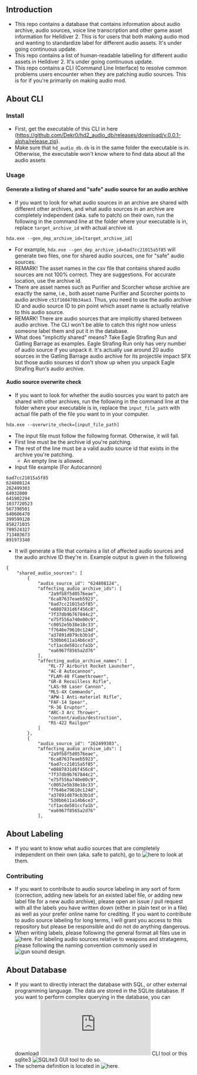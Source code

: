 ## Introduction

- This repo contains a database that contains information about audio archive, audio sources,
voice line transcription and other game asset information for Helldiver 2. This is for users
that both making audio mod and wanting to standardize label for different audio assets. It's
under going continuous update.
- This repo contains a list of human-readable labelling for different audio assets in Helldiver 2.
It's under going continuous update.
- This repo contains a CLI (Command Line Interface) to resolve common problems users encounter
when they are patching audio sources. This is for if you're primarily on making audio mod.

## About CLI

### Install

- First, get the executable of this CLI in here (https://github.com/Dekr0/hd2_audio_db/releases/download/v.0.0.1-alpha/release.zip).
- Make sure that `hd_audio_db.db` is in the same folder the executable is in. Otherwise, the
executable won't know where to find data about all the audio assets

### Usage

#### Generate a listing of shared and "safe" audio source for an audio archive 

- If you want to look for what audio sources in an archive are shared with different other
archives, and what audio sources in an archive are completely independent (aka. safe to patch)
on their own, run the following in the command line at the folder where your executable is in,
replace `target_archive_id` with actual archive id.
```
hda.exe --gen_dep_archive_id=[target_archive_id]
```
- For example, `hda.exe --gen_dep_archive_id=6ad7cc21015a5f85` will generate two files,
one for shared audio sources, one for "safe" audio sources.
- REMARK! The asset names in the csv file that contains shared audio sources are not 100%
correct. They are suggestions. For accurate location, use the archive id.
- There are asset names such as Purifier and Scorcher whose archive are exactly the same, i.e.,
both asset name Purifier and Scorcher points to audio archive `c51f160470b34ae3`. Thus, you
need to use the audio archive ID and audio source ID to pin point which asset name is actually
relative to this audio source.
- REMARK! There are audio sources that are implicitly shared between audio archive. The CLI won't
be able to catch this right now unless someone label them and put it in the database.
- What does "implicitly shared" means? Take Eagle Strafing Run and Gatling Barrage as examples.
Eagle Strafing Run only has very number of audio source if you unpack it. It's actually use around
20 audio sources in the Gatling Barrage audio archive for its projectile impact SFX but those audio
sources id don't show up when you unpack Eagle Strafing Run's audio archive. 

#### Audio source overwrite check

- If you want to look for whether the audio sources you want to patch are shared with other archives,
run the following in the command line at the folder where your executable is in, replace the
`input_file_path` with actual file path of the file you want to in your computer.
```
hda.exe --overwrite_check=[input_file_path]
```
- The input file must follow the following format. Otherwise, it will fail.
- First line must be the archive id you're patching.
- The rest of the line must be a valid audio source id that exists in the archive you're patching.
    - An empty line is allowed.
- Input file example (For Autocannon)
```
6ad7cc21015a5f85
624808124
262499303
64932800
641902294
1037720523
567398501
640606470
399599120
858271035
789524327
713403673
891973340
```
- It will generate a file that contains a list of affected audio sources and the audio archive ID they're
in. Example output is given in the following
```
{
    "shared_audio_sources": [
        {
            "audio_source_id": "624808124",
            "affecting_audio_archive_ids": [
                "2a9fb8f5d0576eae",
                "6ca87637eaeb5923",
                "6ad7cc21015a5f85",
                "e0807831d6f456c8",
                "7f37db9b767844c2",
                "e75f556a740e00c9",
                "c0052e5b38e18c33",
                "f7646e79610c124d",
                "a37891d879cb3b1d",
                "530bb611a14b6ce3",
                "cf1acde501ccfa1b",
                "ea6967f8565a2d76"
            ],
            "affecting_audio_archive_names": [
                "RL-77 Airburst Rocket Launcher",
                "AC-8 Autocannon",
                "FLAM-40 Flamethrower",
                "GR-8 Recoilless Rifle",
                "LAS-98 Laser Cannon",
                "MLS-4X Commando",
                "APW-1 Anti-materiel Rifle",
                "FAF-14 Spear",
                "R-36 Eruptor",
                "ARC-3 Arc Thrower",
                "content/audio/destruction",
                "RS-422 Railgun"
            ]
        },
        {
            "audio_source_id": "262499303",
            "affecting_audio_archive_ids": [
                "2a9fb8f5d0576eae",
                "6ca87637eaeb5923",
                "6ad7cc21015a5f85",
                "e0807831d6f456c8",
                "7f37db9b767844c2",
                "e75f556a740e00c9",
                "c0052e5b38e18c33",
                "f7646e79610c124d",
                "a37891d879cb3b1d",
                "530bb611a14b6ce3",
                "cf1acde501ccfa1b",
                "ea6967f8565a2d76"
            ],
```

## About Labeling

- If you want to know what audio sources that are completely independent on their own (aka.
safe to patch), go to ![here](https://github.com/Dekr0/hd2_audio_db/tree/main/label) to look at them.

### Contributing

- If you want to contribute to audio source labeling in any sort of form (correction, 
adding new labels for an existed label file, or adding new label file for a new 
audio archive), please open an issue / pull request with all the labels you have 
written down (either in plain text or in a file) as well as your prefer online name 
for crediting. If you want to contribute to audio source labeling for long terms, 
I will grant you access to this repository but please be responsible and do not 
do anything dangerous.
- When writing labels, please following the general format all files use in 
![here](https://github.com/Dekr0/hd2_audio_db/tree/main/label). For labeling audio 
sources relative to weapons and stratagems, please following the naming convention 
commonly used in ![gun sound design](https://youtu.be/_J56n496u6k?si=10nkfjoSItHGmTGE).

## About Database

- If you want to directly interact the database with SQL, or other external programming language.
The data are stored in the SQLite database. If you want to perform complex querying in the database,
you can download ![sqlite3](https://www.sqlite.org/download.html) CLI tool or this sqlite3 ![SQLite3 GUI tool](https://sqlitebrowser.org/) to do so.
- The schema definition is located in ![here](https://github.com/Dekr0/hd2_audio_db/tree/main/sql/schema).
